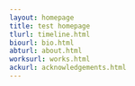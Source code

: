 ```yaml
---
layout: homepage
title: test homepage
tlurl: timeline.html
biourl: bio.html
abturl: about.html
worksurl: works.html
ackurl: acknowledgements.html
---
```


